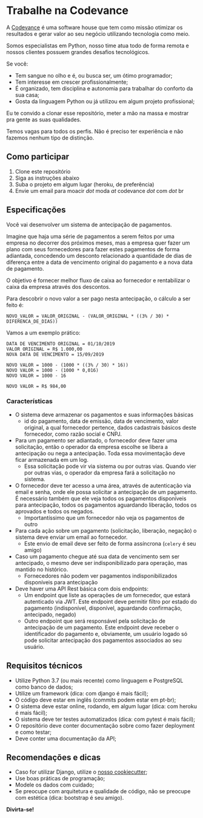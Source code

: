 # Trabalhe na Codevance

A [Codevance](https://codevance.com.br) é uma software house que tem como missão otimizar os resultados e gerar valor ao seu negócio utilizando tecnologia como meio.

Somos especialistas em Python, nosso time atua todo de forma remota e nossos clientes possuem grandes desafios tecnológicos.

Se você:

- Tem sangue no olho e é, ou busca ser, um ótimo programador;
- Tem interesse em crescer profissionalmente;
- É organizado, tem disciplina e autonomia para trabalhar do conforto da sua casa;
- Gosta da linguagem Python ou já utilizou em algum projeto profissional;

Eu te convido a clonar esse repositório, meter a mão na massa e mostrar pra gente as suas qualidades. 

Temos vagas para todos os perfis. Não é preciso ter experiência e não fazemos nenhum tipo de distinção.

## Como participar

1. Clone este repositório
1. Siga as instruções abaixo
1. Suba o projeto em algum lugar (heroku, de preferência)
1. Envie um email para moacir *dot* moda *at* codevance *dot* com *dot* br

## Especificações

Você vai desenvolver um sistema de antecipação de pagamentos. 

Imagine que haja uma série de pagamentos a serem feitos por uma empresa no decorrer dos próximos meses, mas a empresa quer fazer um plano com seus fornecedores para fazer estes pagamentos de forma adiantada, concedendo um desconto relacionado a quantidade de dias de diferença entre a data de vencimento original do pagamento e a nova data de pagamento.

O objetivo é fornecer melhor fluxo de caixa ao fornecedor e rentabilizar o caixa da empresa através dos descontos.

Para descobrir o novo valor a ser pago nesta antecipação, o cálculo a ser feito é:

```
NOVO_VALOR = VALOR_ORIGINAL - (VALOR_ORIGINAL * ((3% / 30) * DIFERENCA_DE_DIAS))
```

Vamos a um exemplo prático:

```
DATA DE VENCIMENTO ORIGINAL = 01/10/2019
VALOR ORIGINAL = R$ 1.000,00
NOVA DATA DE VENCIMENTO = 15/09/2019

NOVO VALOR = 1000 - (1000 * ((3% / 30) * 16))
NOVO VALOR = 1000 - (1000 * 0,016)
NOVO VALOR = 1000 - 16

NOVO VALOR = R$ 984,00
```

### Características

- O sistema deve armazenar os pagamentos e suas informações básicas
  - id do pagamento, data de emissão, data de vencimento, valor original, a qual fornecedor pertence, dados cadastrais básicos deste fornecedor, como razão social e CNPJ.
- Para um pagamento ser adiantado, o fornecedor deve fazer uma solicitação, então o operador da empresa escolhe se libera a antecipação ou nega a antecipação. Toda essa movimentação deve ficar armazenada em um log.
  - Essa solicitação pode vir via sistema ou por outras vias. Quando vier por outras vias, o operador da empresa fará a solicitação no sistema.
- O fornecedor deve ter acesso a uma área, através de autenticação via email e senha, onde ele possa solicitar a antecipação de um pagamento. É necessário também que ele veja todos os pagamentos disponíveis para antecipação, todos os pagamentos aguardando liberação, todos os aprovados e todos os negados.
  - Importantíssimo que um fornecedor não veja os pagamentos de outro
- Para cada ação sobre um pagamento (solicitação, liberação, negação) o sistema deve enviar um email ao fornecedor.
  - Este envio de email deve ser feito de forma assíncrona (`celery` é seu amigo)
- Caso um pagamento chegue até sua data de vencimento sem ser antecipado, o mesmo deve ser indisponibilizado para operação, mas mantido no histórico.
  - Fornecedores não podem ver pagamentos indisponibilizados disponíveis para antecipação
- Deve haver uma API Rest básica com dois endpoints:
  - Um endpoint que liste as operações de um fornecedor, que estará autenticado via JWT. Este endpoint deve permitir filtro por estado do pagamento (indisponível, disponível, aguardando confirmação, antecipado, negado)
  - Outro endpoint que será responsável pela solicitação de antecipação de um pagamento. Este endpoint deve receber o identificador do pagamento e, obviamente, um usuário logado só pode solicitar antecipação dos pagamentos associados ao seu usuário.

## Requisitos técnicos

- Utilize Python 3.7 (ou mais recente) como linguagem e PostgreSQL como banco de dados;
- Utilize um framework (dica: com django é mais fácil);
- O código deve estar em inglês (commits podem estar em pt-br);
- O sistema deve estar online, rodando, em algum lugar (dica: com heroku é mais fácil);
- O sistema deve ter testes automatizados (dica: com pytest é mais fácil);
- O repositório deve conter documentação sobre como fazer deployment e como testar;
- Deve conter uma documentação da API;

## Recomendações e dicas

- Caso for utilizar Django, utilize o [nosso cookiecutter](https://github.com/codevance/cookiecutter-django);
- Use boas práticas de programação;
- Modele os dados com cuidado;
- Se preocupe com arquitetura e qualidade de código, não se preocupe com estética (dica: bootstrap é seu amigo).

**Divirta-se!**
